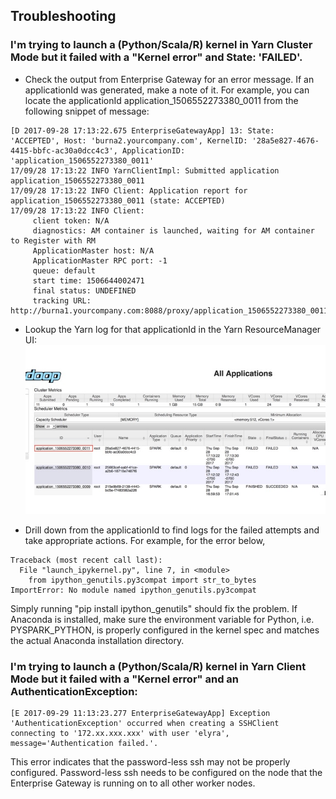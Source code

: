 ## Troubleshooting

### I'm trying to launch a (Python/Scala/R) kernel in Yarn Cluster Mode but it failed with a "Kernel error" and State: 'FAILED'.  

- Check the output from Enterprise Gateway for an error message.  If an applicationId was generated, make a note of it.  For example, you can locate the applicationId application_1506552273380_0011 from the following snippet of message:

```
[D 2017-09-28 17:13:22.675 EnterpriseGatewayApp] 13: State: 'ACCEPTED', Host: 'burna2.yourcompany.com', KernelID: '28a5e827-4676-4415-bbfc-ac30a0dcc4c3', ApplicationID: 'application_1506552273380_0011'
17/09/28 17:13:22 INFO YarnClientImpl: Submitted application application_1506552273380_0011
17/09/28 17:13:22 INFO Client: Application report for application_1506552273380_0011 (state: ACCEPTED)
17/09/28 17:13:22 INFO Client: 
     client token: N/A
     diagnostics: AM container is launched, waiting for AM container to Register with RM
     ApplicationMaster host: N/A
     ApplicationMaster RPC port: -1
     queue: default
     start time: 1506644002471
     final status: UNDEFINED
     tracking URL: http://burna1.yourcompany.com:8088/proxy/application_1506552273380_0011/
```

- Lookup the Yarn log for that applicationId in the Yarn ResourceManager UI:
![Yarn ResourceManager UI](images/yarnui.jpg)

- Drill down from the applicationId to find logs for the failed attempts and take appropriate actions. For example, for the error below, 

```
Traceback (most recent call last):
  File "launch_ipykernel.py", line 7, in <module>
    from ipython_genutils.py3compat import str_to_bytes
ImportError: No module named ipython_genutils.py3compat
```

Simply running "pip install ipython_genutils" should fix the problem.  If Anaconda is installed, make sure the environment variable for Python, i.e. PYSPARK_PYTHON, is properly configured in the kernel spec and matches the actual Anaconda installation directory.   




### I'm trying to launch a (Python/Scala/R) kernel in Yarn Client Mode but it failed with a "Kernel error" and an AuthenticationException:

```
[E 2017-09-29 11:13:23.277 EnterpriseGatewayApp] Exception 'AuthenticationException' occurred when creating a SSHClient connecting to '172.xx.xxx.xxx' with user 'elyra', message='Authentication failed.'.
```

This error indicates that the password-less ssh may not be properly configured.  Password-less ssh needs to be configured on the node that the Enterprise Gateway is running on to all other worker nodes.





